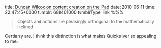 title: [Duncan Wilcox on content creation on the iPad](http://duncanwilcox.com/2010/touch-content-creation/)
date: 2010-06-11
time: 22:47:45+0000
tumblr: 688401000
tumblrType: link
%%%

> Objects and actions are pleasingly orthogonal to the mathematically inclined

Certianly are. I think this distinction is what makes Quicksilver so appealing to me.
